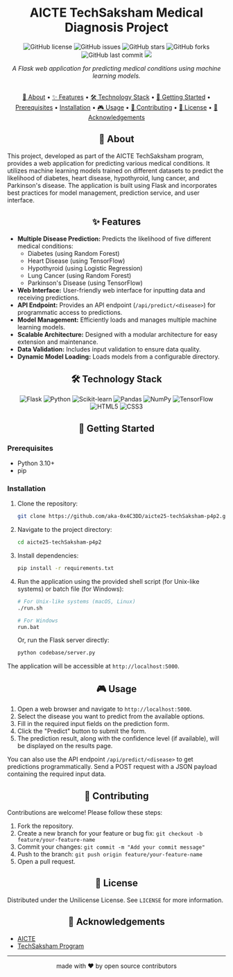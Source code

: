 <div align="center">

# AICTE TechSaksham Medical Diagnosis Project 

![GitHub license](https://img.shields.io/github/license/aka-0x4C3DD/aicte25-techSaksham-p4p2?style=flat-square)
![GitHub issues](https://img.shields.io/github/issues/aka-0x4C3DD/aicte25-techSaksham-p4p2?style=flat-square)
![GitHub stars](https://img.shields.io/github/stars/aka-0x4C3DD/aicte25-techSaksham-p4p2?style=flat-square)
![GitHub forks](https://img.shields.io/github/forks/aka-0x4C3DD/aicte25-techSaksham-p4p2?style=flat-square)
![GitHub last commit](https://img.shields.io/github/last-commit/aka-0x4C3DD/aicte25-techSaksham-p4p2?style=flat-square)
<img src="https://img.shields.io/badge/python-3.10-blue.svg">

</div>

<div align="center">
  <i>A Flask web application for predicting medical conditions using machine learning models.</i>
<br> <br>

[📖 About](#-about) • 
[✨ Features](#-features)  • 
[🛠️ Technology Stack](#️-technology-stack)  • 
[🚀 Getting Started](#-getting-started)  • 
  [Prerequisites](#prerequisites)  • 
  [Installation](#installation)  • 
[🎮 Usage](#-usage) • 
[👥 Contributing](#-contributing) • 
[📄 License](#-license) • 
[🙏 Acknowledgements](#-acknowledgements)

</div>

<div align="center">

## 📖 About

</div>

This project, developed as part of the AICTE TechSaksham program, provides a web application for predicting various medical conditions. It utilizes machine learning models trained on different datasets to predict the likelihood of diabetes, heart disease, hypothyroid, lung cancer, and Parkinson's disease. The application is built using Flask and incorporates best practices for model management, prediction service, and user interface.

<div align="center">

## ✨ Features

</div>

-   **Multiple Disease Prediction:** Predicts the likelihood of five different medical conditions:
    -   Diabetes (using Random Forest)
    -   Heart Disease (using TensorFlow)
    -   Hypothyroid (using Logistic Regression)
    -   Lung Cancer (using Random Forest)
    -   Parkinson's Disease (using TensorFlow)
-   **Web Interface:** User-friendly web interface for inputting data and receiving predictions.
-   **API Endpoint:** Provides an API endpoint (`/api/predict/<disease>`) for programmatic access to predictions.
-   **Model Management:** Efficiently loads and manages multiple machine learning models.
-   **Scalable Architecture:** Designed with a modular architecture for easy extension and maintenance.
-   **Data Validation:** Includes input validation to ensure data quality.
- **Dynamic Model Loading:** Loads models from a configurable directory.

<div align="center">

## 🛠️ Technology Stack

</div>
<div align="center">

   ![Flask](https://img.shields.io/badge/Flask-000000?style=for-the-badge&logo=flask&logoColor=white)
   ![Python](https://img.shields.io/badge/Python-3776AB?style=for-the-badge&logo=python&logoColor=white)
   ![Scikit-learn](https://img.shields.io/badge/ScikitLearn-F7931E?style=for-the-badge&logo=scikit-learn&logoColor=white)
   ![Pandas](https://img.shields.io/badge/Pandas-150458?style=for-the-badge&logo=pandas&logoColor=white)
   ![NumPy](https://img.shields.io/badge/NumPy-013243?style=for-the-badge&logo=numpy&logoColor=white)
   ![TensorFlow](https://img.shields.io/badge/TensorFlow-FF6F00?style=for-the-badge&logo=tensorflow&logoColor=white)
   ![HTML5](https://img.shields.io/badge/HTML5-E34F26?style=for-the-badge&logo=html5&logoColor=white)
   ![CSS3](https://img.shields.io/badge/CSS3-1572B6?style=for-the-badge&logo=css3&logoColor=white)

</div>
<div align="center">

## 🚀 Getting Started

</div>

### Prerequisites

-   Python 3.10+
-   pip

### Installation

1.  Clone the repository:

    ```bash
    git clone https://github.com/aka-0x4C3DD/aicte25-techSaksham-p4p2.git
    ```

2.  Navigate to the project directory:

    ```bash
    cd aicte25-techSaksham-p4p2
    ```

3.  Install dependencies:

    ```bash
    pip install -r requirements.txt
    ```

4. Run the application using the provided shell script (for Unix-like systems) or batch file (for Windows):

    ```bash
    # For Unix-like systems (macOS, Linux)
    ./run.sh

    # For Windows
    run.bat
    ```
    
    Or, run the Flask server directly:
    ```bash
    python codebase/server.py
    ```

The application will be accessible at `http://localhost:5000`.

<div align="center">

## 🎮 Usage

</div>

1.  Open a web browser and navigate to `http://localhost:5000`.
2.  Select the disease you want to predict from the available options.
3.  Fill in the required input fields on the prediction form.
4.  Click the "Predict" button to submit the form.
5.  The prediction result, along with the confidence level (if available), will be displayed on the results page.

You can also use the API endpoint `/api/predict/<disease>` to get predictions programmatically. Send a POST request with a JSON payload containing the required input data.

<div align="center">

## 👥 Contributing

</div>

Contributions are welcome! Please follow these steps:

1.  Fork the repository.
2.  Create a new branch for your feature or bug fix: `git checkout -b feature/your-feature-name`
3.  Commit your changes: `git commit -m "Add your commit message"`
4.  Push to the branch: `git push origin feature/your-feature-name`
5.  Open a pull request.

<div align="center">

## 📄 License

</div>

Distributed under the Unilicense License. See `LICENSE` for more information.

<!-- <div align="center">

 ## 📞 Contact

</div>

Project Link: [https://github.com/aka-0x4C3DD/aicte25-techSaksham-p4p2](https://github.com/aka-0x4C3DD/aicte25-techSaksham-p4p2) -->

<div align="center">

## 🙏 Acknowledgements

</div>

-   [AICTE](https://www.aicte-india.org/)
-   [TechSaksham Program](https://techsaksham.org/)

---

<div align="center">
    made with ❤️ by open source contributors
</div>
